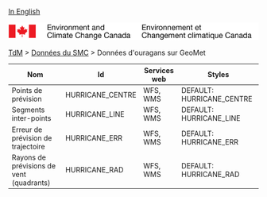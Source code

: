 [In English](geomet-hurricanes_en.md)

![ECCC logo](../../img_eccc-logo.png)

[TdM](../../readme_fr.md) > [Données du SMC](../readme_fr.md) > Données d'ouragans sur GeoMet


Nom                                      | Id               | Services web | Styles                   
-----------------------------------------|------------------|--------------|--------------------------
Points de prévision                      | HURRICANE_CENTRE | WFS, WMS     | DEFAULT: HURRICANE_CENTRE
Segments inter-points                    | HURRICANE_LINE   | WFS, WMS     | DEFAULT: HURRICANE_LINE  
Erreur de prévision de trajectoire       | HURRICANE_ERR    | WFS, WMS     | DEFAULT: HURRICANE_ERR   
Rayons de prévisions de vent (quadrants) | HURRICANE_RAD    | WFS, WMS     | DEFAULT: HURRICANE_RAD   

